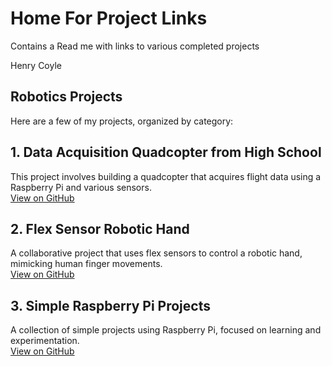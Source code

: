 # Home For Project Links
Contains a Read me with links to various completed projects

Henry Coyle
## Robotics Projects

Here are a few of my projects, organized by category:

## 1. Data Acquisition Quadcopter from High School
This project involves building a quadcopter that acquires flight data using a Raspberry Pi and various sensors.  
[View on GitHub](https://github.com/afaqirz67/Pi-in-the-sky)

## 2. Flex Sensor Robotic Hand
A collaborative project that uses flex sensors to control a robotic hand, mimicking human finger movements.  
[View on GitHub](https://github.com/DylnH/Robotic-Hand/blob/main/README.md#collaborators)

## 3. Simple Raspberry Pi Projects
A collection of simple projects using Raspberry Pi, focused on learning and experimentation.  
[View on GitHub](https://github.com/hcoyle91?tab=repositories)
